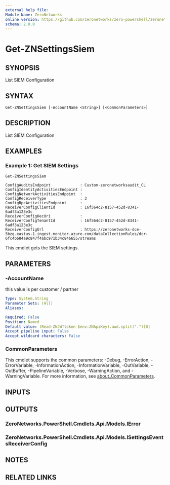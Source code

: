 ```yaml
---
external help file:
Module Name: ZeroNetworks
online version: https://github.com/zeronetworks/zero-powershell/zeronetworks/get-znsettingssiem
schema: 2.0.0
---
```


# Get-ZNSettingsSiem

## SYNOPSIS
List SIEM Configuration

## SYNTAX

```
Get-ZNSettingsSiem [-AccountName <String>] [<CommonParameters>]
```

## DESCRIPTION
List SIEM Configuration

## EXAMPLES

### Example 1: Get SIEM Settings
```powershell
Get-ZNSettingsSiem
```

```output
ConfigAuditsEndpoint             : Custom-zeronetworksaudit_CL
ConfigIdentityActivitiesEndpoint : 
ConfigNetworkActivitiesEndpoint  : 
ConfigReceiverType               : 3
ConfigRpcActivitiesEndpoint      : 
ReceiverConfigClientId           : 16f564c2-8157-452d-8341-6adf3a123e3c
ReceiverConfigHecUri             : 
ReceiverConfigTenantId           : 16f564c2-8157-452d-8341-6adf3a123e3c
ReceiverConfigUrl                : https://zeronetworks-dce-5bzg.eastus-1.ingest.monitor.azure.com/dataCollectionRules/dcr-6fc4b684a9c847f4abc971b34c846655/streams
```

This cmdlet gets the SIEM settings.

## PARAMETERS

### -AccountName
this value is per customer / partner

```yaml
Type: System.String
Parameter Sets: (All)
Aliases:

Required: False
Position: Named
Default value: (Read-ZNJWTtoken $env:ZNApiKey).aud.split(".")[0]
Accept pipeline input: False
Accept wildcard characters: False
```

### CommonParameters
This cmdlet supports the common parameters: -Debug, -ErrorAction, -ErrorVariable, -InformationAction, -InformationVariable, -OutVariable, -OutBuffer, -PipelineVariable, -Verbose, -WarningAction, and -WarningVariable. For more information, see [about_CommonParameters](http://go.microsoft.com/fwlink/?LinkID=113216).

## INPUTS

## OUTPUTS

### ZeroNetworks.PowerShell.Cmdlets.Api.Models.IError

### ZeroNetworks.PowerShell.Cmdlets.Api.Models.ISettingsEventsReceiverConfig

## NOTES

## RELATED LINKS

